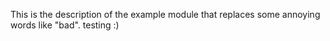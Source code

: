 This is the description of the example module that replaces some annoying words like "bad".
testing :)